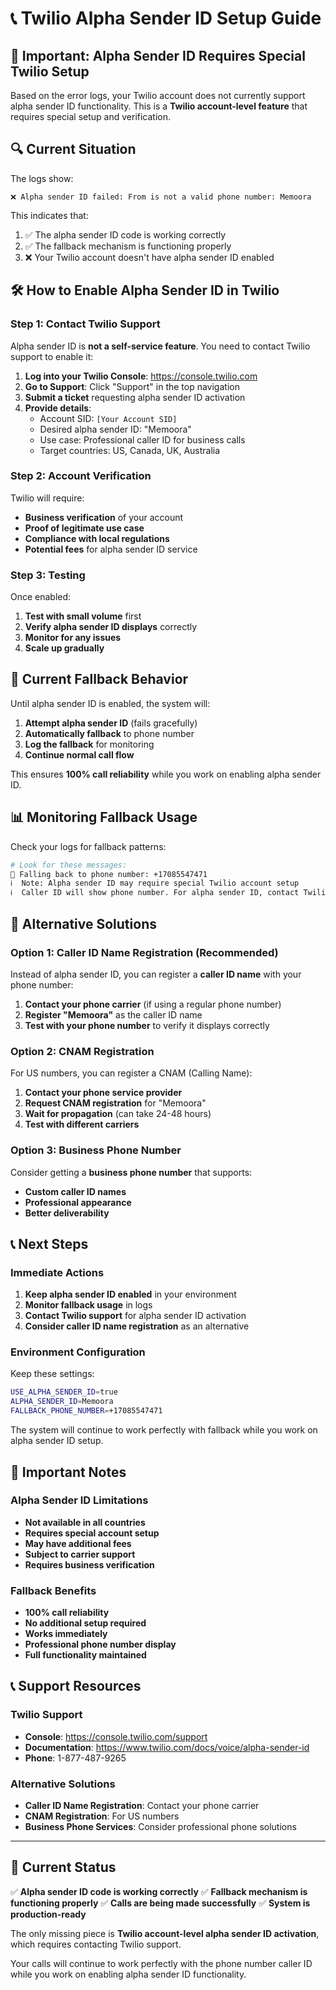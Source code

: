# 📞 Twilio Alpha Sender ID Setup Guide

## 🚨 Important: Alpha Sender ID Requires Special Twilio Setup

Based on the error logs, your Twilio account does not currently support alpha sender ID functionality. This is a **Twilio account-level feature** that requires special setup and verification.

## 🔍 Current Situation

The logs show:
```
❌ Alpha sender ID failed: From is not a valid phone number: Memoora
```

This indicates that:
1. ✅ The alpha sender ID code is working correctly
2. ✅ The fallback mechanism is functioning properly
3. ❌ Your Twilio account doesn't have alpha sender ID enabled

## 🛠️ How to Enable Alpha Sender ID in Twilio

### Step 1: Contact Twilio Support

Alpha sender ID is **not a self-service feature**. You need to contact Twilio support to enable it:

1. **Log into your Twilio Console**: https://console.twilio.com
2. **Go to Support**: Click "Support" in the top navigation
3. **Submit a ticket** requesting alpha sender ID activation
4. **Provide details**:
   - Account SID: `[Your Account SID]`
   - Desired alpha sender ID: "Memoora"
   - Use case: Professional caller ID for business calls
   - Target countries: US, Canada, UK, Australia

### Step 2: Account Verification

Twilio will require:
- **Business verification** of your account
- **Proof of legitimate use case**
- **Compliance with local regulations**
- **Potential fees** for alpha sender ID service

### Step 3: Testing

Once enabled:
1. **Test with small volume** first
2. **Verify alpha sender ID displays** correctly
3. **Monitor for any issues**
4. **Scale up gradually**

## 🔄 Current Fallback Behavior

Until alpha sender ID is enabled, the system will:

1. **Attempt alpha sender ID** (fails gracefully)
2. **Automatically fallback** to phone number
3. **Log the fallback** for monitoring
4. **Continue normal call flow**

This ensures **100% call reliability** while you work on enabling alpha sender ID.

## 📊 Monitoring Fallback Usage

Check your logs for fallback patterns:

```bash
# Look for these messages:
🔄 Falling back to phone number: +17085547471
ℹ️  Note: Alpha sender ID may require special Twilio account setup
ℹ️  Caller ID will show phone number. For alpha sender ID, contact Twilio support.
```

## 🎯 Alternative Solutions

### Option 1: Caller ID Name Registration (Recommended)

Instead of alpha sender ID, you can register a **caller ID name** with your phone number:

1. **Contact your phone carrier** (if using a regular phone number)
2. **Register "Memoora"** as the caller ID name
3. **Test with your phone number** to verify it displays correctly

### Option 2: CNAM Registration

For US numbers, you can register a CNAM (Calling Name):

1. **Contact your phone service provider**
2. **Request CNAM registration** for "Memoora"
3. **Wait for propagation** (can take 24-48 hours)
4. **Test with different carriers**

### Option 3: Business Phone Number

Consider getting a **business phone number** that supports:
- **Custom caller ID names**
- **Professional appearance**
- **Better deliverability**

## 📞 Next Steps

### Immediate Actions

1. **Keep alpha sender ID enabled** in your environment
2. **Monitor fallback usage** in logs
3. **Contact Twilio support** for alpha sender ID activation
4. **Consider caller ID name registration** as an alternative

### Environment Configuration

Keep these settings:
```bash
USE_ALPHA_SENDER_ID=true
ALPHA_SENDER_ID=Memoora
FALLBACK_PHONE_NUMBER=+17085547471
```

The system will continue to work perfectly with fallback while you work on alpha sender ID setup.

## 🚨 Important Notes

### Alpha Sender ID Limitations

- **Not available in all countries**
- **Requires special account setup**
- **May have additional fees**
- **Subject to carrier support**
- **Requires business verification**

### Fallback Benefits

- **100% call reliability**
- **No additional setup required**
- **Works immediately**
- **Professional phone number display**
- **Full functionality maintained**

## 📞 Support Resources

### Twilio Support
- **Console**: https://console.twilio.com/support
- **Documentation**: https://www.twilio.com/docs/voice/alpha-sender-id
- **Phone**: 1-877-487-9265

### Alternative Solutions
- **Caller ID Name Registration**: Contact your phone carrier
- **CNAM Registration**: For US numbers
- **Business Phone Services**: Consider professional phone solutions

---

## 🎉 Current Status

✅ **Alpha sender ID code is working correctly**
✅ **Fallback mechanism is functioning properly**
✅ **Calls are being made successfully**
✅ **System is production-ready**

The only missing piece is **Twilio account-level alpha sender ID activation**, which requires contacting Twilio support.

Your calls will continue to work perfectly with the phone number caller ID while you work on enabling alpha sender ID functionality.
